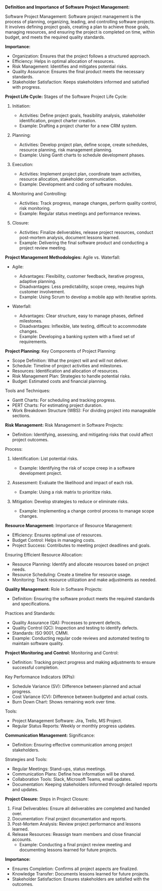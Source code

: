 **Definition and Importance of Software Project Management:**

Software Project Management:
Software project management is the process of planning, organizing, leading, and controlling software projects. It involves defining project goals, creating a plan to achieve those goals, managing resources, and ensuring the project is completed on time, within budget, and meets the required quality standards.

**Importance:**

- Organization: Ensures that the project follows a structured approach.
- Efficiency: Helps in optimal allocation of resources.
- Risk Management: Identifies and mitigates potential risks.
- Quality Assurance: Ensures the final product meets the necessary standards.
- Stakeholder Satisfaction: Keeps stakeholders informed and satisfied with progress.

**Project Life Cycle:**
Stages of the Software Project Life Cycle:

1. Initiation:
    - Activities: Define project goals, feasibility analysis, stakeholder identification, project charter creation.
    - Example: Drafting a project charter for a new CRM system.

2. Planning:
    - Activities: Develop project plan, define scope, create schedules, resource planning, risk management planning.
    - Example: Using Gantt charts to schedule development phases.

3. Execution:
    - Activities: Implement project plan, coordinate team activities, resource allocation, stakeholder communication.
    - Example: Development and coding of software modules.

4. Monitoring and Controlling:
    - Activities: Track progress, manage changes, perform quality control, risk monitoring.
    - Example: Regular status meetings and performance reviews.

5. Closure:
    - Activities: Finalize deliverables, release project resources, conduct post-mortem analysis, document lessons learned.
    - Example: Delivering the final software product and conducting a project review meeting.

**Project Management Methodologies:**
Agile vs. Waterfall:

- Agile:
  - Advantages: Flexibility, customer feedback, iterative progress, adaptive planning.
  - Disadvantages: Less predictability, scope creep, requires high customer involvement.
  - Example: Using Scrum to develop a mobile app with iterative sprints.

- Waterfall:
  - Advantages: Clear structure, easy to manage phases, defined milestones.
  - Disadvantages: Inflexible, late testing, difficult to accommodate changes.
  - Example: Developing a banking system with a fixed set of requirements.

**Project Planning:**
Key Components of Project Planning:

- Scope Definition: What the project will and will not deliver.
- Schedule: Timeline of project activities and milestones.
- Resources: Identification and allocation of resources.
- Risk Management Plan: Strategies to handle potential risks.
- Budget: Estimated costs and financial planning.

Tools and Techniques:

- Gantt Charts: For scheduling and tracking progress.
- PERT Charts: For estimating project duration.
- Work Breakdown Structure (WBS): For dividing project into manageable sections.

**Risk Management:**
Risk Management in Software Projects:

- Definition: Identifying, assessing, and mitigating risks that could affect project outcomes.

Process:

1. Identification: List potential risks.
    - Example: Identifying the risk of scope creep in a software development project.

2. Assessment: Evaluate the likelihood and impact of each risk.
    - Example: Using a risk matrix to prioritize risks.

3. Mitigation: Develop strategies to reduce or eliminate risks.
    - Example: Implementing a change control process to manage scope changes.

**Resource Management:**
Importance of Resource Management:

- Efficiency: Ensures optimal use of resources.
- Budget Control: Helps in managing costs.
- Project Success: Contributes to meeting project deadlines and goals.

Ensuring Efficient Resource Allocation:

- Resource Planning: Identify and allocate resources based on project needs.
- Resource Scheduling: Create a timeline for resource usage.
- Monitoring: Track resource utilization and make adjustments as needed.

**Quality Management:**
Role in Software Projects:

- Definition: Ensuring the software product meets the required standards and specifications.

Practices and Standards:

- Quality Assurance (QA): Processes to prevent defects.
- Quality Control (QC): Inspection and testing to identify defects.
- Standards: ISO 9001, CMMI.
- Example: Conducting regular code reviews and automated testing to maintain software quality.

**Project Monitoring and Control:**
Monitoring and Control:

- Definition: Tracking project progress and making adjustments to ensure successful completion.

Key Performance Indicators (KPIs):

- Schedule Variance (SV): Difference between planned and actual progress.
- Cost Variance (CV): Difference between budgeted and actual costs.
- Burn Down Chart: Shows remaining work over time.

Tools:

- Project Management Software: Jira, Trello, MS Project.
- Regular Status Reports: Weekly or monthly progress updates.

**Communication Management:**
Significance:

- Definition: Ensuring effective communication among project stakeholders.

Strategies and Tools:

- Regular Meetings: Stand-ups, status meetings.
- Communication Plans: Define how information will be shared.
- Collaboration Tools: Slack, Microsoft Teams, email updates.
- Documentation: Keeping stakeholders informed through detailed reports and updates.

**Project Closure:**
Steps in Project Closure:

1. Final Deliverables: Ensure all deliverables are completed and handed over.
2. Documentation: Final project documentation and reports.
3. Post-Mortem Analysis: Review project performance and lessons learned.
4. Release Resources: Reassign team members and close financial accounts.
    - Example: Conducting a final project review meeting and documenting lessons learned for future projects.

**Importance:**

- Ensures Completion: Confirms all project aspects are finalized.
- Knowledge Transfer: Documents lessons learned for future projects.
- Stakeholder Satisfaction: Ensures stakeholders are satisfied with the outcomes.